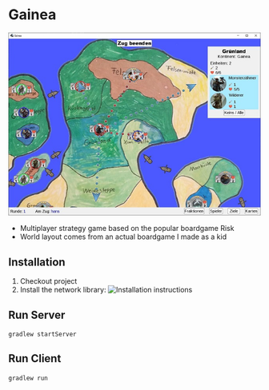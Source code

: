 # Gainea

![Screenshot](docs/screenshot.JPG)

* Multiplayer strategy game based on the popular boardgame Risk
* World layout comes from an actual boardgame I made as a kid

## Installation

1. Checkout project
2. Install the network library: ![Installation instructions](https://github.com/Rolleander/GameServerControl#installation) 

## Run Server

```
gradlew startServer
```

## Run Client

```
gradlew run
```